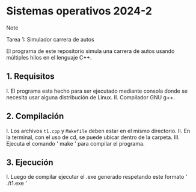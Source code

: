# Sistemas operativos 2024-2
> [!NOTE]
> Tarea 1: Simulador carrera de autos

El programa de este repositorio simula una carrera de autos usando múltiples hilos en el lenguaje C++.

## 1. Requisitos
I.  El programa esta hecho para ser ejecutado mediante consola donde se necesita usar alguna distribución de Linux.
II. Compilador GNU g++.
   
## 2. Compilación
I.   Los archivos `t1.cpp` y `Makefile` deben estar en el mismo directorio.
II.  En la terminal, con el uso de cd, se puede ubicar dentro de la carpeta.
III. Ejecuta el comando ' make ' para compilar el programa.

## 3. Ejecución
I. Luego de compilar ejecutar el .exe generado respetando este formato ' ./t1.exe <distanciaCarrera> <numeroAutos> '
